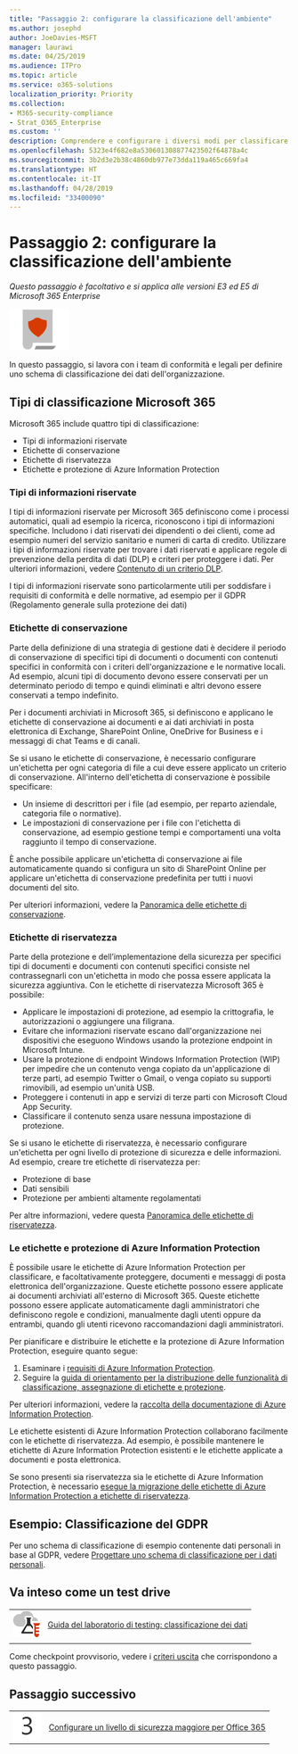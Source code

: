 ```yaml
---
title: "Passaggio 2: configurare la classificazione dell'ambiente"
ms.author: josephd
author: JoeDavies-MSFT
manager: laurawi
ms.date: 04/25/2019
ms.audience: ITPro
ms.topic: article
ms.service: o365-solutions
localization_priority: Priority
ms.collection:
- M365-security-compliance
- Strat_O365_Enterprise
ms.custom: ''
description: Comprendere e configurare i diversi modi per classificare i dati all'interno dell'organizzazione.
ms.openlocfilehash: 5323e4f682e8a530601308877423502f64878a4c
ms.sourcegitcommit: 3b2d3e2b38c4860db977e73dda119a465c669fa4
ms.translationtype: HT
ms.contentlocale: it-IT
ms.lasthandoff: 04/28/2019
ms.locfileid: "33400090"
---
```

# <a name="step-2-configure-classification-for-your-environment"></a>Passaggio 2: configurare la classificazione dell'ambiente

*Questo passaggio è facoltativo e si applica alle versioni E3 ed E5 di Microsoft 365 Enterprise*

![](./media/deploy-foundation-infrastructure/infoprotection_icon-small.png)

In questo passaggio, si lavora con i team di conformità e legali per definire uno schema di classificazione dei dati dell'organizzazione.

## <a name="microsoft-365-classification-types"></a>Tipi di classificazione Microsoft 365

Microsoft 365 include quattro tipi di classificazione:

- Tipi di informazioni riservate
- Etichette di conservazione
- Etichette di riservatezza
- Etichette e protezione di Azure Information Protection

### <a name="sensitive-information-types"></a>Tipi di informazioni riservate

I tipi di informazioni riservate per Microsoft 365 definiscono come i processi automatici, quali ad esempio la ricerca, riconoscono i tipi di informazioni specifiche. Includono i dati riservati dei dipendenti o dei clienti, come ad esempio numeri del servizio sanitario e numeri di carta di credito. Utilizzare i tipi di informazioni riservate per trovare i dati riservati e applicare regole di prevenzione della perdita di dati (DLP) e criteri per proteggere i dati. Per ulteriori informazioni, vedere [Contenuto di un criterio DLP](https://docs.microsoft.com/office365/securitycompliance/data-loss-prevention-policies#what-a-dlp-policy-contains). 

I tipi di informazioni riservate sono particolarmente utili per soddisfare i requisiti di conformità e delle normative, ad esempio per il GDPR (Regolamento generale sulla protezione dei dati)

### <a name="retention-labels"></a>Etichette di conservazione

Parte della definizione di una strategia di gestione dati è decidere il periodo di conservazione di specifici tipi di documenti o documenti con contenuti specifici in conformità con i criteri dell'organizzazione e le normative locali. Ad esempio, alcuni tipi di documento devono essere conservati per un determinato periodo di tempo e quindi eliminati e altri devono essere conservati a tempo indefinito.

Per i documenti archiviati in Microsoft 365, si definiscono e applicano le etichette di conservazione ai documenti e ai dati archiviati in posta elettronica di Exchange, SharePoint Online, OneDrive for Business e i messaggi di chat Teams e di canali. 

Se si usano le etichette di conservazione, è necessario configurare un'etichetta per ogni categoria di file a cui deve essere applicato un criterio di conservazione. All'interno dell'etichetta di conservazione è possibile specificare:

- Un insieme di descrittori per i file (ad esempio, per reparto aziendale, categoria file o normative).
- Le impostazioni di conservazione per i file con l'etichetta di conservazione, ad esempio gestione tempi e comportamenti una volta raggiunto il tempo di conservazione.

È anche possibile applicare un'etichetta di conservazione ai file automaticamente quando si configura un sito di SharePoint Online per applicare un'etichetta di conservazione predefinita per tutti i nuovi documenti del sito. 

Per ulteriori informazioni, vedere la [Panoramica delle etichette di conservazione](https://docs.microsoft.com/office365/securitycompliance/labels).

### <a name="sensitivity-labels"></a>Etichette di riservatezza

Parte della protezione e dell’implementazione della sicurezza per specifici tipi di documenti e documenti con contenuti specifici consiste nel contrassegnarli con un'etichetta in modo che possa essere applicata la sicurezza aggiuntiva. Con le etichette di riservatezza Microsoft 365 è possibile:

- Applicare le impostazioni di protezione, ad esempio la crittografia, le autorizzazioni o aggiungere una filigrana.
- Evitare che informazioni riservate escano dall'organizzazione nei dispositivi che eseguono Windows usando la protezione endpoint in Microsoft Intune. 
- Usare la protezione di endpoint Windows Information Protection (WIP) per impedire che un contenuto venga copiato da un'applicazione di terze parti, ad esempio Twitter o Gmail, o venga copiato su supporti rimovibili, ad esempio un'unità USB.
- Proteggere i contenuti in app e servizi di terze parti con Microsoft Cloud App Security. 
- Classificare il contenuto senza usare nessuna impostazione di protezione.

Se si usano le etichette di riservatezza, è necessario configurare un'etichetta per ogni livello di protezione di sicurezza e delle informazioni. Ad esempio, creare tre etichette di riservatezza per:

- Protezione di base
- Dati sensibili
- Protezione per ambienti altamente regolamentati

Per altre informazioni, vedere questa [Panoramica delle etichette di riservatezza](https://docs.microsoft.com/office365/securitycompliance/sensitivity-labels).

### <a name="azure-information-protection-labels-and-protection"></a>Le etichette e protezione di Azure Information Protection

È possibile usare le etichette di Azure Information Protection per classificare, e facoltativamente proteggere, documenti e messaggi di posta elettronica dell'organizzazione. Queste etichette possono essere applicate ai documenti archiviati all'esterno di Microsoft 365. Queste etichette possono essere applicate automaticamente dagli amministratori che definiscono regole e condizioni, manualmente dagli utenti oppure da entrambi, quando gli utenti ricevono raccomandazioni dagli amministratori.

Per pianificare e distribuire le etichette e la protezione di Azure Information Protection, eseguire quanto segue:

1. Esaminare i [requisiti di Azure Information Protection](https://docs.microsoft.com/information-protection/get-started/requirements).
2. Seguire la [guida di orientamento per la distribuzione delle funzionalità di classificazione, assegnazione di etichette e protezione](https://docs.microsoft.com/information-protection/plan-design/deployment-roadmap#deployment-roadmap-for-classification-labeling-and-protection).

Per ulteriori informazioni, vedere la [raccolta della documentazione di Azure Information Protection](https://docs.microsoft.com/information-protection/).

Le etichette esistenti di Azure Information Protection collaborano facilmente con le etichette di riservatezza. Ad esempio, è possibile mantenere le etichette di Azure Information Protection esistenti e le etichette applicate a documenti e posta elettronica.

Se sono presenti sia riservatezza sia le etichette di Azure Information Protection, è necessario [esegue la migrazione delle etichette di Azure Information Protection a etichette di riservatezza](https://docs.microsoft.com/office365/securitycompliance/sensitivity-labels#how-sensitivity-labels-work-with-existing-azure-information-protection-labels).

## <a name="example-classification-for-gdpr"></a>Esempio: Classificazione del GDPR

Per uno schema di classificazione di esempio contenente dati personali in base al GDPR, vedere [Progettare uno schema di classificazione per i dati personali](https://docs.microsoft.com/office365/enterprise/architect-a-classification-schema-for-personal-data).

## <a name="take-it-for-a-test-drive"></a>Va inteso come un test drive

|||
|:-------|:-----|
|![Guide al lab di test per il cloud Microsoft](media/m365-enterprise-test-lab-guides/cloud-tlg-icon-small.png)| [Guida del laboratorio di testing: classificazione dei dati](data-classification-microsoft-365-enterprise-dev-test-environment.md) |
|||

Come checkpoint provvisorio, vedere i [criteri uscita](infoprotect-exit-criteria.md#crit-infoprotect-step2) che corrispondono a questo passaggio.

## <a name="next-step"></a>Passaggio successivo

|||
|:-------|:-----|
|![](./media/stepnumbers/Step3.png)|[Configurare un livello di sicurezza maggiore per Office 365](infoprotect-configure-increased-security-office-365.md)|

